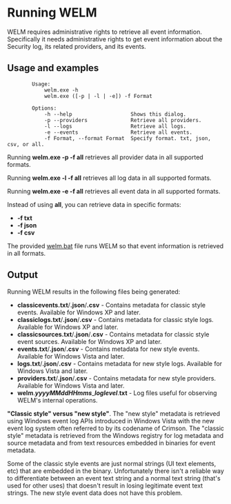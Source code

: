 # Running WELM

WELM requires administrative rights to retrieve all event information. Specifically it needs administrative rights to get event information about the Security log, its related providers, and its events.

## Usage and examples
```
        Usage:
            welm.exe -h 
            welm.exe ([-p | -l | -e]) -f Format

        Options:
            -h --help                   Shows this dialog.
            -p --providers              Retrieve all providers.
            -l --logs                   Retrieve all logs.
            -e --events                 Retrieve all events.
            -f Format, --format Format  Specify format. txt, json, csv, or all.
```

Running **welm.exe -p -f all** retrieves all provider data in all supported formats.

Running **welm.exe -l -f all** retrieves all log data in all supported formats.

Running **welm.exe -e -f all** retrieves all event data in all supported formats.

Instead of using **all**, you can retrieve data in specific formats:

* **-f txt**
* **-f json**
* **-f csv**

The provided [welm.bat](../welm/welm.bat) file runs WELM so that event information is retrieved in all formats.

## Output

Running WELM results in the following files being generated:

* **classicevents.txt**/**.json**/**.csv** - Contains metadata for classic style events. Available for Windows XP and later.
* **classiclogs.txt**/**.json**/**.csv** - Contains metadata for classic style logs. Available for Windows XP and later.
* **classicsources.txt**/**.json**/**.csv** - Contains metadata for classic style event sources. Available for Windows XP and later.
* **events.txt**/**.json**/**.csv** - Contains metadata for new style events. Available for Windows Vista and later.
* **logs.txt**/**.json**/**.csv** - Contains metadata for new style logs. Available for Windows Vista and later.
* **providers.txt**/**.json**/**.csv** - Contains metadata for new style providers. Available for Windows Vista and later.
* **welm**.***yyyyMMddHHmms***\_***loglevel***.**txt** - Log files useful for observing WELM's internal operations.

**"Classic style" versus "new style"**. The "new style" metadata is retrieved using Windows event log APIs introduced in Windows Vista with the new event log system often referred to by its codename of Crimson. The "classic style" metadata is retrieved from the Windows registry for log metadata and source metadata and from text resources embedded in binaries for event metadata.

Some of the classic style events are just normal strings (UI text elements, etc) that are embedded in the binary. Unfortunately there isn't a reliable way to differentiate between an event text string and a normal text string (that's used for other uses) that doesn't result in losing legitimate event text strings. The new style event data does not have this problem.